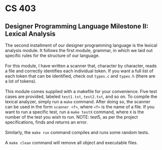# CS 403
## Designer Programming Language Milestone II: Lexical Analysis

The second installment of our designer programming language is the lexical analysis module. It follows the first module, grammar, in which we laid out specific rules for the structure of our language. <br><br>
For this module, I have written a scanner that, character by character, reads a file and correctly identifies each individual token. If you want a full list of each token that can be identified, check out `types.c` and `types.h` (there are a lot of tokens).<br><br>
This module comes supplied with a makefile for your convenience. Five test cases are provided, labeled `test1.txt`, `test2.txt`, and so on. To compile the lexical analyzer, simply run a `make` command. After doing so, the scanner can be used in the form `scanner <f>`, where `<f>` is the name of a file. If you want to run a specific test, run a `make testX` command, where `X` is the number of the test you wish to run. NOTE: test5, as per the project specifications, finds and returns an error. <br><br>Similarly, the `make run` command compiles and runs some random tests.<br><br>
A `make clean` command will remove all object and executable files.
